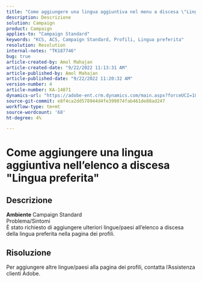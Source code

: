 ```yaml
---
title: "Come aggiungere una lingua aggiuntiva nel menu a discesa \"Lingua preferita\""
description: Descrizione
solution: Campaign
product: Campaign
applies-to: "Campaign Standard"
keywords: "KCS, ACS, Campaign Standard, Profili, Lingua preferita"
resolution: Resolution
internal-notes: "TK187746"
bug: true
article-created-by: Amol Mahajan
article-created-date: "9/22/2022 11:13:31 AM"
article-published-by: Amol Mahajan
article-published-date: "9/22/2022 11:20:32 AM"
version-number: 4
article-number: KA-14871
dynamics-url: "https://adobe-ent.crm.dynamics.com/main.aspx?forceUCI=1&pagetype=entityrecord&etn=knowledgearticle&id=499d7f92-673a-ed11-9db0-002248086d3d"
source-git-commit: e8f4ca2dd578944d4fe399074fab461de88ad247
workflow-type: tm+mt
source-wordcount: '68'
ht-degree: 4%

---
```


# Come aggiungere una lingua aggiuntiva nell’elenco a discesa &quot;Lingua preferita&quot;

## Descrizione

<b>Ambiente</b>
Campaign Standard
<br>Problema/Sintomi<br>
È stato richiesto di aggiungere ulteriori lingue/paesi all’elenco a discesa della lingua preferita nella pagina dei profili.


## Risoluzione


Per aggiungere altre lingue/paesi alla pagina dei profili, contatta l’Assistenza clienti Adobe.
